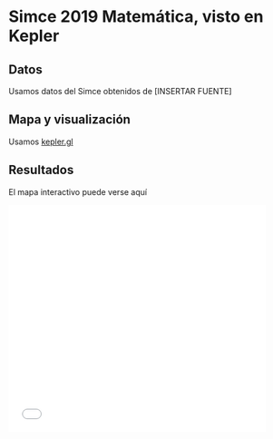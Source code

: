 # Simce 2019 Matemática, visto en Kepler
## Datos 

Usamos datos del Simce obtenidos de [INSERTAR FUENTE]

## Mapa y visualización 

Usamos [kepler.gl](https://kepler.gl/)

## Resultados 

El mapa interactivo puede verse aquí

<iframe src="kepler.gl.html" style="border:0px #ffffff none;" name="myiFrame" scrolling="no" frameborder="1" marginheight="0px" marginwidth="0px" height="400px" width="90%" allowfullscreen></iframe>

